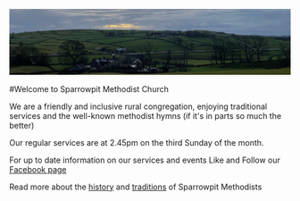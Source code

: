 ![Image title](images/SparrowpitView.jpeg)

#Welcome to Sparrowpit Methodist Church

We are a friendly and inclusive rural congregation, enjoying traditional services and the well-known methodist hymns (if it's in parts so much the better)

Our regular services are at 2.45pm on the third Sunday of the month.

For up to date information on our services and events Like and Follow our [Facebook page](https://www.facebook.com/SparrowpitMethodist)

Read more about the [history](history.md) and [traditions](traditions.md) of Sparrowpit Methodists